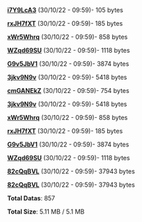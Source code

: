 [**i7Y9LcA3**](/data/i7Y9LcA3.txt) (30/10/22 - 09:59)- 105 bytes

[**rxJH7fXT**](/data/rxJH7fXT.txt) (30/10/22 - 09:59)- 185 bytes

[**xWr5Whrq**](/data/xWr5Whrq.txt) (30/10/22 - 09:59)- 858 bytes

[**WZqd69SU**](/data/WZqd69SU.txt) (30/10/22 - 09:59)- 1118 bytes

[**G9v5JbV1**](/data/G9v5JbV1.txt) (30/10/22 - 09:59)- 3874 bytes

[**3jkv9N9v**](/data/3jkv9N9v.txt) (30/10/22 - 09:59)- 5418 bytes

[**cmGANEkZ**](/data/cmGANEkZ.txt) (30/10/22 - 09:59)- 754 bytes

[**3jkv9N9v**](/data/3jkv9N9v.txt) (30/10/22 - 09:59)- 5418 bytes

[**xWr5Whrq**](/data/xWr5Whrq.txt) (30/10/22 - 09:59)- 858 bytes

[**rxJH7fXT**](/data/rxJH7fXT.txt) (30/10/22 - 09:59)- 185 bytes

[**G9v5JbV1**](/data/G9v5JbV1.txt) (30/10/22 - 09:59)- 3874 bytes

[**WZqd69SU**](/data/WZqd69SU.txt) (30/10/22 - 09:59)- 1118 bytes

[**82cQqBVL**](/data/82cQqBVL.txt) (30/10/22 - 09:59)- 37943 bytes

[**82cQqBVL**](/data/82cQqBVL.txt) (30/10/22 - 09:59)- 37943 bytes

**Total Datas**: 857

**Total Size**: 5.11 MB / 5.1 MB